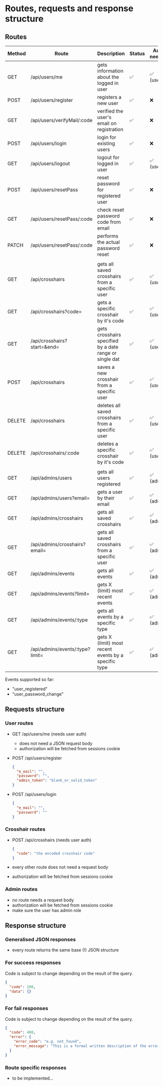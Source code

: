 # Routes, requests and response structure

## Routes

| Method | Route                           | Description                                             | Status | Auth needed |
| ------ | ------------------------------- | ------------------------------------------------------- | ------ | ----------- |
| GET    | /api/users/me                   | gets information about the logged in user               | ✅     | ✅ (user)   |
| POST   | /api/users/register             | registers a new user                                    | ✅     | ❌          |
| GET    | /api/users/verifyMail/:code     | verified the user's email on registration               | ✅     | ❌          |
| POST   | /api/users/login                | login for existing users                                | ✅     | ❌          |
| GET    | /api/users/logout               | logout for logged in user                               | ✅     | ✅ (user)   |
| POST   | /api/users/resetPass            | reset password for registered user                      | ✅     | ❌          |
| GET    | /api/users/resetPass/:code      | check reset password code from email                    | ✅     | ❌          |
| PATCH  | /api/users/resetPass/:code      | performs the actual password reset                      | ✅     | ❌          |
|        |                                 |                                                         |        |             |
| GET    | /api/crosshairs                 | gets all saved crosshairs from a specific user          | ✅     | ✅ (user)   |
| GET    | /api/crosshairs?code=           | gets a specific crosshair by it's code                  | ✅     | ✅ (user)   |
| GET    | /api/crosshairs?start=&end=     | gets crosshairs specified by a date range or single dat | ✅     | ✅ (user)   |
| POST   | /api/crosshairs                 | saves a new crosshair from a specific user              | ✅     | ✅ (user)   |
| DELETE | /api/crosshairs                 | deletes all saved crosshairs from a specific user       | ✅     | ✅ (user)   |
| DELETE | /api/crosshairs/:code           | deletes a specific crosshair by it's code               | ✅     | ✅ (user)   |
|        |                                 |                                                         |        |             |
| GET    | /api/admins/users               | gets all users registered                               | ✅     | ✅ (admin)  |
| GET    | /api/admins/users?email=        | gets a user by their email                              | ✅     | ✅ (admin)  |
| GET    | /api/admins/crosshairs          | gets all saved crosshairs                               | ✅     | ✅ (admin)  |
| GET    | /api/admins/crosshairs?email=   | gets all saved crosshairs from a specific user          | ✅     | ✅ (admin)  |
| GET    | /api/admins/events              | gets all events                                         | ✅     | ✅ (admin)  |
| GET    | /api/admins/events?limit=       | gets X (limit) most recent events                       | ✅     | ✅ (admin)  |
| GET    | /api/admins/events/:type        | gets all events by a specific type                      | ✅     | ✅ (admin)  |
| GET    | /api/admins/events/:type?limit= | gets X (limit) most recent events by a specific type    | ✅     | ✅ (admin)  |

Events supported so far:

- "user_registered"
- "user_password_change"

## Requests structure

### User routes

- GET /api/users/me (needs user auth)

  - does not need a JSON request body
  - authorization will be fetched from sessions cookie

- POST /api/users/register

  ```json
  {
    "e_mail": "",
    "password": "",
    "admin_token": "blank_or_valid_token"
  }
  ```

- POST /api/users/login

  ```json
  {
    "e_mail": "",
    "password": ""
  }
  ```

### Crosshair routes

- POST /api/crosshairs (needs user auth)

  ```json
  {
    "code": "the encoded crosshair code"
  }
  ```

- every other route does not need a request body
- authorization will be fetched from sessions cookie

### Admin routes

- no route needs a request body
- authorization will be fetched from sessions cookie
- make sure the user has admin role

## Response structure

### Generalised JSON responses

- every route returns the same base (!) JSON structure

### For success responses

Code is subject to change depending on the result of the query.

```json
{
  "code": 200,
  "data": {}
}
```

### For fail responses

Code is subject to change depending on the result of the query.

```json
{
  "code": 400,
  "error": {
    "error_code": "e.g. not_found",
    "error_message": "This is a formal written description of the error code."
  }
}
```

### Route specific responses

- to be implemented...
